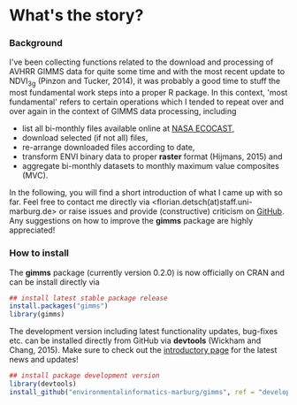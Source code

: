 
# What's the story?

### Background
I've been collecting functions related to the download and processing of AVHRR GIMMS data for quite some time and with the most recent update to NDVI<sub>3g</sub> (Pinzon and Tucker, 2014), it was probably a good time to stuff the most fundamental work steps into a proper R package. In this context, 'most fundamental' refers to certain operations which I tended to repeat over and over again in the context of GIMMS data processing, including

* list all bi-monthly files available online at [NASA ECOCAST](http://ecocast.arc.nasa.gov/data/pub/gimms/3g.v0/),
* download selected (if not all) files, 
* re-arrange downloaded files according to date, 
* transform ENVI binary data to proper **raster** format (Hijmans, 2015) and 
* aggregate bi-monthly datasets to monthly maximum value composites (MVC).

In the following, you will find a short introduction of what I came up with so far. Feel free to contact me directly via <florian.detsch(at)staff.uni-marburg.de> or raise issues and provide (constructive) criticism on [GitHub](https://github.com/environmentalinformatics-marburg/gimms). Any suggestions on how to improve the **gimms** package are highly appreciated!

### How to install
The **gimms** package (currently version 0.2.0) is now officially on CRAN and can be install directly via 


```r
## install latest stable package release
install.packages("gimms")
library(gimms)
```

The development version including latest functionality updates, bug-fixes etc. can be installed directly from GitHub via **devtools** (Wickham and Chang, 2015). Make sure to check out the [introductory page](https://github.com/environmentalinformatics-marburg/gimms) for the latest news and updates!


```r
## install package development version
library(devtools)
install_github("environmentalinformatics-marburg/gimms", ref = "develop")
```
